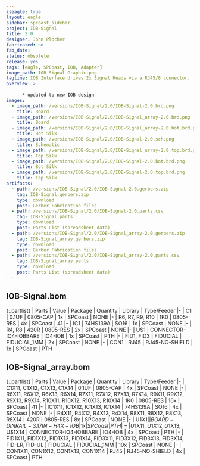 ```yaml
---
iseagle: true
layout: eagle
sidebar: spcoast_sidebar
project: IOB-Signal
title: 2.0
designer: John Plocher
fabricated: no
fab_date: 
status: obsolete
release: yes
tags: [eagle, SPCoast, IOB, Adapter]
image_path: IOB-Signal-Graphic.png
tagline: IOB Interface drives 2x Signal Heads via a RJ45/8 connector.
overview: >
    
      * updated to new IOB design
images:
  - image_path: /versions/IOB-Signal/2.0/IOB-Signal-2.0.brd.png
    title: Board
  - image_path: /versions/IOB-Signal/2.0/IOB-Signal_array-2.0.brd.png
    title: Board
  - image_path: /versions/IOB-Signal/2.0/IOB-Signal_array-2.0.bot.brd.png
    title: Bot Silk
  - image_path: /versions/IOB-Signal/2.0/IOB-Signal-2.0.sch.png
    title: Schematic
  - image_path: /versions/IOB-Signal/2.0/IOB-Signal_array-2.0.top.brd.png
    title: Top Silk
  - image_path: /versions/IOB-Signal/2.0/IOB-Signal-2.0.bot.brd.png
    title: Bot Silk
  - image_path: /versions/IOB-Signal/2.0/IOB-Signal-2.0.top.brd.png
    title: Top Silk
artifacts:
  - path: /versions/IOB-Signal/2.0/IOB-Signal-2.0.gerbers.zip
    tag: IOB-Signal.gerbers.zip
    type: download
    post: Gerber Fabrication files
  - path: /versions/IOB-Signal/2.0/IOB-Signal-2.0.parts.csv
    tag: IOB-Signal.parts
    type: download
    post: Parts List (spreadsheet data)
  - path: /versions/IOB-Signal/2.0/IOB-Signal_array-2.0.gerbers.zip
    tag: IOB-Signal_array.gerbers.zip
    type: download
    post: Gerber Fabrication files
  - path: /versions/IOB-Signal/2.0/IOB-Signal_array-2.0.parts.csv
    tag: IOB-Signal_array.parts
    type: download
    post: Parts List (spreadsheet data)
---
```


## IOB-Signal.bom

{:.partlist}
| Parts | Value | Package | Quantity | Library | Type/Feeder
|-
| C1 | 0.1UF | 0805-CAP | 1x | SPCoast | NONE
|-
| R6, R7, R9, R10 | 1K0 | 0805-RES | 4x | SPCoast | 41
|-
| IC1 | 74HS139A | SO16 | 1x | SPCoast | NONE
|-
| R4, R8 | 420R | 0805-RES | 2x | SPCoast | NONE
|-
| U$1 | CONNECTOR-IO4-IOBBARE | IO4-IOB | 1x | SPCoast | PTH
|-
| FID1, FID3 | FIDUCIAL | FIDUCIAL_1MM | 2x | SPCoast | NONE
|-
| CON1 | RJ45 | RJ45-NO-SHIELD | 1x | SPCoast | PTH

## IOB-Signal_array.bom

{:.partlist}
| Parts | Value | Package | Quantity | Library | Type/Feeder
|-
| C1X11, C1X12, C1X13, C1X14 | 0.1UF | 0805-CAP | 4x | SPCoast | NONE
|-
| R6X11, R6X12, R6X13, R6X14, R7X11, R7X12, R7X13, R7X14, R9X11, R9X12, R9X13, R9X14, R10X11, R10X12, R10X13, R10X14 | 1K0 | 0805-RES | 16x | SPCoast | 41
|-
| IC1X11, IC1X12, IC1X13, IC1X14 | 74HS139A | SO16 | 4x | SPCoast | NONE
|-
| R4X11, R4X12, R4X13, R4X14, R8X11, R8X12, R8X13, R8X14 | 420R | 0805-RES | 8x | SPCoast | NONE
|-
| U$1X1 |  | BOARD-DINRAIL-3.17IN-H4X-IOB | 1x | SPCoast | PTH
|-
| U$1X11, U$1X12, U$1X13, U$1X14 | CONNECTOR-IO4-IOBBARE | IO4-IOB | 4x | SPCoast | PTH
|-
| FID1X11, FID1X12, FID1X13, FID1X14, FID3X11, FID3X12, FID3X13, FID3X14, FID-LR, FID-UL | FIDUCIAL | FIDUCIAL_1MM | 10x | SPCoast | NONE
|-
| CON1X11, CON1X12, CON1X13, CON1X14 | RJ45 | RJ45-NO-SHIELD | 4x | SPCoast | PTH
